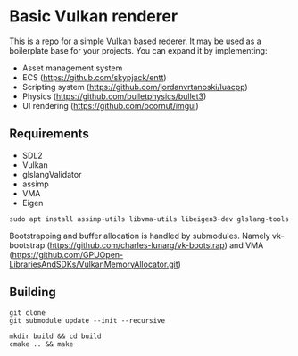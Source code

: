 # Basic Vulkan renderer

This is a repo for a simple Vulkan based rederer. It may be used as a boilerplate base for your projects. You can expand it by implementing:

- Asset management system
- ECS 
(https://github.com/skypjack/entt)
- Scripting system (https://github.com/jordanvrtanoski/luacpp)
- Physics
(https://github.com/bulletphysics/bullet3)
- UI rendering
(https://github.com/ocornut/imgui)


## Requirements
- SDL2
- Vulkan
- glslangValidator
- assimp
- VMA
- Eigen

```
sudo apt install assimp-utils libvma-utils libeigen3-dev glslang-tools
``` 

Bootstrapping and buffer allocation is handled by submodules. Namely vk-bootstrap (https://github.com/charles-lunarg/vk-bootstrap) and VMA (https://github.com/GPUOpen-LibrariesAndSDKs/VulkanMemoryAllocator.git)
## Building

```
git clone 
git submodule update --init --recursive

mkdir build && cd build
cmake .. && make
```